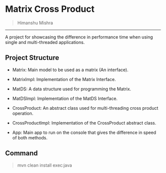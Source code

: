 Matrix Cross Product
==========
> Himanshu Mishra
-----

A project for showcasing the difference in performance time when using single and multi-threaded applications.

Project Structure
---
- Matrix: Main model to be used as a matrix (An interface).
- MatrixImpl: Implementation of the Matrix Interface.
- MatDS: A data structure used for programming the Matrix.
- MatDSImpl: Implementation of the MatDS Interface.
- CrossProduct: An abstract class used for multi-threading cross product operation.
- CrossProductImpl: Implementation of the CrossProduct abstract class.

- App: Main app to run on the console that gives the difference in speed of both methods.

Command
---
> mvn clean install exec:java